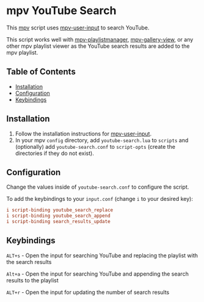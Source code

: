 # mpv YouTube Search <!-- omit in toc -->

This [mpv](https://github.com/mpv-player/mpv) script uses [mpv-user-input](https://github.com/CogentRedTester/mpv-user-input) to search YouTube.

This script works well with [mpv-playlistmanager](https://github.com/jonniek/mpv-playlistmanager), [mpv-gallery-view](https://github.com/occivink/mpv-gallery-view), or any other mpv playlist viewer as the YouTube search results are added to the mpv playlist.

## Table of Contents <!-- omit in toc -->

- [Installation](#installation)
- [Configuration](#configuration)
- [Keybindings](#keybindings)

## Installation

1. Follow the installation instructions for [mpv-user-input](https://github.com/CogentRedTester/mpv-user-input).
2. In your mpv `config` directory, add `youtube-search.lua` to `scripts` and (optionally) add `youtube-search.conf` to `script-opts` (create the directories if they do not exist).

## Configuration

Change the values inside of `youtube-search.conf` to configure the script.

To add the keybindings to your `input.conf` (change `i` to your desired key):

```conf
i script-binding youtube_search_replace
i script-binding youtube_search_append
i script-binding search_results_update
```

## Keybindings

`ALT+s` - Open the input for searching YouTube and replacing the playlist with the search results

`Alt+a` - Open the input for searching YouTube and appending the search results to the playlist

`ALT+r` - Open the input for updating the number of search results

